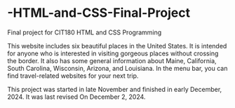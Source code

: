 # -HTML-and-CSS-Final-Project
Final project for CIT180 HTML and CSS Programming

This website includes six beautiful places in the United States. It is intended for anyone who is interested in visiting gorgeous places without crossing the border. It also has some general information about Maine, California, South Carolina, Wisconsin, Arizona, and Louisiana. In the menu bar, you can find travel-related websites for your next trip.

This project was started in late November and finished in early December, 2024. It was last revised On December 2, 2024.
